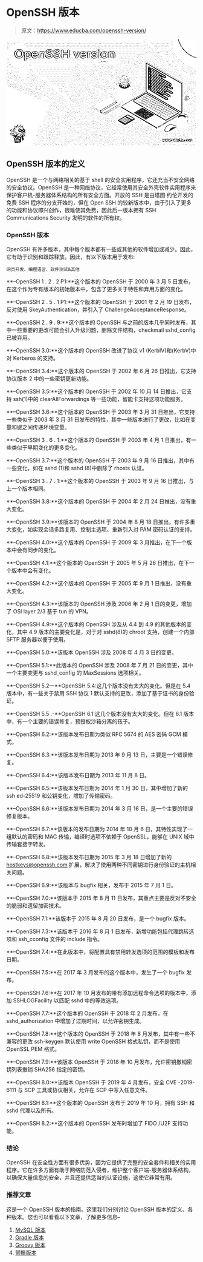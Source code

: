 # OpenSSH 版本

> 原文：<https://www.educba.com/openssh-version/>

![OpenSSH version](img/34f1bc5e6c0ee08867cd51e378241317.png)



## OpenSSH 版本的定义

OpenSSH 是一个与网络相关的基于 shell 的安全实用程序，它还充当不安全网络的安全协议。OpenSSH 是一种网络协议，它经常使用其安全外壳软件实用程序来保护客户机-服务器体系结构的所有安全方面。开放的 SSH 是由塔图·约伦开发的免费 SSH 程序的分支开始的，但在 Open SSH 的较新版本中，由于引入了更多的功能和协议即兴创作，很难使其免费，因此后一版本拥有 SSH Communications Security 发明的软件的所有权。

### OpenSSH 版本

OpenSSH 有许多版本，其中每个版本都有一些或其他的软件增加或减少。因此，它有助于识别和跟踪释放。因此，有以下版本用于发布:

<small>网页开发、编程语言、软件测试&其他</small>

**–OpenSSH 1 . 2 . 2 P1:**这个版本的 OpenSSH 于 2000 年 3 月 5 日发布，在这个作为专有版本的初始版本中，包含了更多关于特性和弃用方面的变化。

**–OpenSSH 2 . 5 . 1 P1:**这个版本的 OpenSSH 于 2001 年 2 月 19 日发布，反对使用 SkeyAuthentication，并引入了 ChallengeAcceptanceResponse。

**–OpenSSH 2 . 9 . 9:**这个版本的 OpenSSH 与之前的版本几乎同时发布，其中一些重要的更改可能会引入升级问题，删除文件结构，checkmail sshd_config 已被弃用。

**–OpenSSH 3.0:**这个版本的 OpenSSH 改进了协议 v1 (KerbIV)和(KerbV)中对 Kerberos 的支持。

**–OpenSSH 3.4:**这个版本的 OpenSSH 于 2002 年 6 月 26 日推出，它支持协议版本 2 中的一些密钥更新功能。

**–OpenSSH 3.5:**这个版本的 OpenSSH 于 2002 年 10 月 14 日推出，它支持 ssh(1)中的 clearAllForwardings 等一些功能，智能卡支持这项功能服务。

**–OpenSSH 3.6:**这个版本的 OpenSSH 于 2003 年 3 月 31 日推出，它支持一些类似于 2003 年 3 月 31 日发布的特性，其中一些版本进行了更改，比如在变量和键之间传递环境变量。

**–OpenSSH 3 . 6 . 1:**这个版本的 OpenSSH 于 2003 年 4 月 1 日推出，有一些类似于早期变化的更多变化。

**–OpenSSH 3.7:**这个版本的 OpenSSH 于 2003 年 9 月 16 日推出，其中有一些变化，如在 sshd (1)和 sshd (8)中删除了 rhosts 认证。

**–OpenSSH 3 . 7 . 1:**这个版本的 OpenSSH 于 2003 年 9 月 16 日推出，与上一个版本相同。

**–OpenSSH 3.8:**这个版本的 OpenSSH 于 2004 年 2 月 24 日推出，没有重大变化。

**–OpenSSH 3.9:**该版本的 OpenSSH 于 2004 年 8 月 18 日推出，有许多重大变化，如实现会话多路复用、控制主选项、重新引入对 PAM 密码认证的支持。

**–OpenSSH 4.0:**这个版本的 OpenSSH 于 2009 年 3 月推出，在下一个版本中会有同步的变化。

**–OpenSSH 4.1:**这个版本的 OpenSSH 于 2005 年 5 月 26 日推出，在下一个版本中会有变化。

**–OpenSSH 4.2:**这个版本的 OpenSSH 于 2005 年 9 月 1 日推出，没有重大变化。

**–OpenSSH 4.3:**该版本的 OpenSSH 涉及 2006 年 2 月 1 日的变更，增加了 OSI layer 2/3 基于 tun 的 VPN。

**–OpenSSH 4.9:**这个版本的 OpenSSH 涉及从 4.4 到 4.9 的其他版本的变化，其中 4.9 版本的主要变化是，对于对 sshd(8)的 chroot 支持，创建一个内部 SFTP 服务器以便于使用。

**–OpenSSH 5.0:**该版本 OpenSSH 涉及 2008 年 4 月 3 日的变更。

**–OpenSSH 5.1:**此版本的 OpenSSH 涉及 2008 年 7 月 21 日的变更，其中一个主要变更与 sshd_config 的 MaxSessions 选项相关。

**–OpenSSH 5.2—**OpenSSH 5.4:这几个版本没有太大的变化。但是在 5.4 版本中，有一些关于禁用 SSH 协议 1 默认支持的更改，添加了基于证书的身份验证。

**–OpenSSH 5.5 .-**OpenSSH 6.1:这几个版本没有太大的变化。但在 6.1 版本中，有一个主要的错误修复，预授权沙箱分离的孩子。

**–OpenSSH 6.2:**该版本发布日期为类似 RFC 5674 的 AES 密码 GCM 模式。

**–OpenSSH 6.3:**该版本发布日期为 2013 年 9 月 13 日，主要是一个错误修复。

**–OpenSSH 6.4:**该版本发布日期为 2013 年 11 月 8 日。

**–OpenSSH 6.5:**该版本发布日期为 2014 年 1 月 30 日，其中增加了新的 ssh ed-25519 和公钥变化，增加了传输密码。

**–OpenSSH 6.6:**该版本发布日期为 2014 年 3 月 16 日，是一个主要的错误修复版本。

**–OpenSSH 6.7:**该版本的发布日期为 2014 年 10 月 6 日，其特性实现了一组默认的密码和 MAC 传输，编译时选项不依赖于 OpenSSL，能够在 UNIX 域中传输套接字转发。

**–OpenSSH 6.8:**该版本发布日期为 2015 年 3 月 18 日增加了新的 hostkeys@openssh.com 扩展，解决了使用两种不同密钥进行身份验证的主机相关问题。

**–OpenSSH 6.9:**该版本与 bugfix 相关，发布于 2015 年 7 月 1 日。

**–OpenSSH 7.0:**该版本于 2015 年 8 月 11 日发布，其重点主要是反对不安全的脆弱和遗留加密技术。

**–OpenSSH 7.1:**该版本于 2015 年 8 月 20 日发布，是一个 bugfix 版本。

**–OpenSSH 7.3:**该版本于 2016 年 8 月 1 日发布，新增功能包括代理跳转选项和 ssh_cconfig 文件的 include 指令。

**–OpenSSH 7.4:**在此版本中，将配置具有禁用转发选项的范围的模板和发布日期。

**–OpenSSH 7.5:**在 2017 年 3 月发布的这个版本中，发生了一个 bugfix 发布。

**–OpenSSH 7.6:**在 2017 年 10 月发布的带有添加远程命令选项的版本中，添加 SSHLOGFacility 以匹配 sshd 中的等效选项。

**–OpenSSH 7.7:**这个版本的 OpenSSH 于 2018 年 2 月发布，在 sshd_authorization 中增加了过期时间，以允许密钥生成。

**–OpenSSH 7.8:**这个版本的 OpenSSH 于 2018 年 8 月发布，其中有一些不兼容的更改 ssh-keygen 默认使用 write OpenSSH 格式私钥，而不是使用 OpenSSL PEM 格式。

**–OpenSSH 7.9:**该版本 OpenSSH 于 2018 年 10 月发布，允许密钥撤销密钥列表撤销 SHA256 指定的密钥。

**–OpenSSH 8.0:**该版本 OpenSSH 于 2019 年 4 月发布，安全 CVE -2019-6111 与 SCP 工具或协议相关，允许在 SCP 中写入任意文件。

**–OpenSSH 8.1:**这个版本的 OpenSSH 发布于 2019 年 10 月，拥有 SSH 和 sshd 代理以及所有。

**–OpenSSH 8.2:**这个版本的 OpenSSH 发布时增加了 FIDO /U2F 支持功能。

### 结论

OpenSSH 在安全性方面有很多优势，因为它提供了完整的安全套件和相关的实用程序。它在许多方面有助于网络防范入侵者，维护整个客户端-服务器体系结构，以确保大量信息的安全，并且还提供适当的认证设施，这使它非常有用。

### 推荐文章

这是一个 OpenSSH 版本的指南。这里我们分别讨论 OpenSSH 版本的定义、各种版本。您也可以看看以下文章，了解更多信息–

1.  [MySQL 版本](https://www.educba.com/mysql-versions/)
2.  [Gradle 版本](https://www.educba.com/gradle-version/)
3.  [Groovy 版本](https://www.educba.com/groovy-version/)
4.  [颤振版本](https://www.educba.com/flutter-version/)





